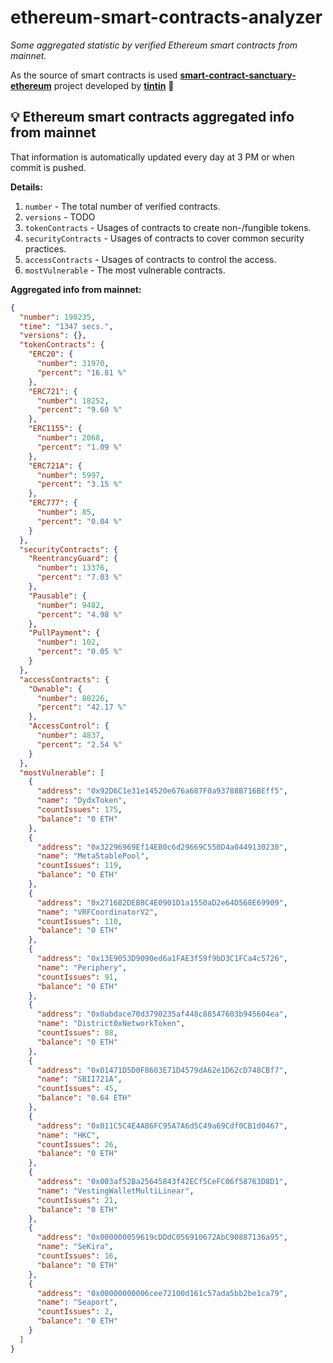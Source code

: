 # ethereum-smart-contracts-analyzer

*Some aggregated statistic by verified Ethereum smart contracts from mainnet.*

As the source of smart contracts is used **[smart-contract-sanctuary-ethereum](https://github.com/tintinweb/smart-contract-sanctuary-ethereum)** project developed by **[tintin](https://github.com/tintinweb)** 👏

## 💡 Ethereum smart contracts aggregated info from mainnet

That information is automatically updated every day at 3 PM or when commit is pushed.

**Details:**

1. `number` - The total number of verified contracts.
2. `versions` - TODO
3. `tokenContracts` - Usages of contracts to create non-/fungible tokens.
4. `securityContracts` - Usages of contracts to cover common security practices. 
5. `accessContracts` - Usages of contracts to control the access.
6. `mostVulnerable` - The most vulnerable contracts.

**Aggregated info from mainnet:**

```json
{
  "number": 190235,
  "time": "1347 secs.",
  "versions": {},
  "tokenContracts": {
    "ERC20": {
      "number": 31970,
      "percent": "16.81 %"
    },
    "ERC721": {
      "number": 18252,
      "percent": "9.60 %"
    },
    "ERC1155": {
      "number": 2068,
      "percent": "1.09 %"
    },
    "ERC721A": {
      "number": 5997,
      "percent": "3.15 %"
    },
    "ERC777": {
      "number": 85,
      "percent": "0.04 %"
    }
  },
  "securityContracts": {
    "ReentrancyGuard": {
      "number": 13376,
      "percent": "7.03 %"
    },
    "Pausable": {
      "number": 9482,
      "percent": "4.98 %"
    },
    "PullPayment": {
      "number": 102,
      "percent": "0.05 %"
    }
  },
  "accessContracts": {
    "Ownable": {
      "number": 80226,
      "percent": "42.17 %"
    },
    "AccessControl": {
      "number": 4837,
      "percent": "2.54 %"
    }
  },
  "mostVulnerable": [
    {
      "address": "0x92D6C1e31e14520e676a687F0a93788B716BEff5",
      "name": "DydxToken",
      "countIssues": 175,
      "balance": "0 ETH"
    },
    {
      "address": "0x32296969Ef14EB0c6d29669C550D4a0449130230",
      "name": "MetaStablePool",
      "countIssues": 119,
      "balance": "0 ETH"
    },
    {
      "address": "0x271682DEB8C4E0901D1a1550aD2e64D568E69909",
      "name": "VRFCoordinatorV2",
      "countIssues": 110,
      "balance": "0 ETH"
    },
    {
      "address": "0x13E9053D9090ed6a1FAE3f59f9bD3C1FCa4c5726",
      "name": "Periphery",
      "countIssues": 91,
      "balance": "0 ETH"
    },
    {
      "address": "0x0abdace70d3790235af448c88547603b945604ea",
      "name": "District0xNetworkToken",
      "countIssues": 88,
      "balance": "0 ETH"
    },
    {
      "address": "0x01471D5D0F8603E71D4579dA62e1D62cD748CBf7",
      "name": "SBII721A",
      "countIssues": 45,
      "balance": "0.64 ETH"
    },
    {
      "address": "0x011C5C4E4A86FC95A7A6d5C49a69Cdf0CB1d0467",
      "name": "HKC",
      "countIssues": 26,
      "balance": "0 ETH"
    },
    {
      "address": "0x003af52Ba25645843f42ECf5CeFC06f58763D8D1",
      "name": "VestingWalletMultiLinear",
      "countIssues": 21,
      "balance": "0 ETH"
    },
    {
      "address": "0x000000059619cDDdC056910672AbC90887136a95",
      "name": "SeKira",
      "countIssues": 16,
      "balance": "0 ETH"
    },
    {
      "address": "0x00000000006cee72100d161c57ada5bb2be1ca79",
      "name": "Seaport",
      "countIssues": 2,
      "balance": "0 ETH"
    }
  ]
}
```

